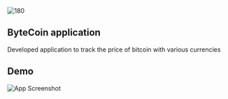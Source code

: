 ![180](https://user-images.githubusercontent.com/75177898/184482796-39773520-8490-4268-a3d9-3e44c934a4ba.png)

## ByteCoin application

Developed application to track the price of bitcoin with various currencies
## Demo
![App Screenshot](https://i.postimg.cc/mgGh66ZC/Simulator-Screen-Shot-i-Phone-12-2022-08-13-at-17-12-32.png)

